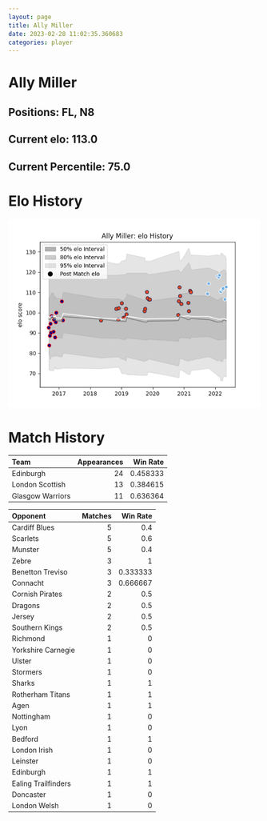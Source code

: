 ```yaml
---  
layout: page  
title: Ally Miller  
date: 2023-02-28 11:02:35.360683  
categories: player  
---
```

# Ally Miller

## Positions: FL, N8

## Current elo: 113.0

## Current Percentile: 75.0

# Elo History


![elo history](history_AllyMiller.png)
# Match History


| Team             |   Appearances |   Win Rate |
|:-----------------|--------------:|-----------:|
| Edinburgh        |            24 |   0.458333 |
| London Scottish  |            13 |   0.384615 |
| Glasgow Warriors |            11 |   0.636364 |

| Opponent            |   Matches |   Win Rate |
|:--------------------|----------:|-----------:|
| Cardiff Blues       |         5 |   0.4      |
| Scarlets            |         5 |   0.6      |
| Munster             |         5 |   0.4      |
| Zebre               |         3 |   1        |
| Benetton Treviso    |         3 |   0.333333 |
| Connacht            |         3 |   0.666667 |
| Cornish Pirates     |         2 |   0.5      |
| Dragons             |         2 |   0.5      |
| Jersey              |         2 |   0.5      |
| Southern Kings      |         2 |   0.5      |
| Richmond            |         1 |   0        |
| Yorkshire Carnegie  |         1 |   0        |
| Ulster              |         1 |   0        |
| Stormers            |         1 |   0        |
| Sharks              |         1 |   1        |
| Rotherham Titans    |         1 |   1        |
| Agen                |         1 |   1        |
| Nottingham          |         1 |   0        |
| Lyon                |         1 |   0        |
| Bedford             |         1 |   1        |
| London Irish        |         1 |   0        |
| Leinster            |         1 |   0        |
| Edinburgh           |         1 |   1        |
| Ealing Trailfinders |         1 |   1        |
| Doncaster           |         1 |   0        |
| London Welsh        |         1 |   0        |